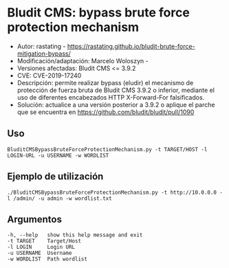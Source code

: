 # Bludit CMS: bypass brute force protection mechanism

- Autor: rastating - https://rastating.github.io/bludit-brute-force-mitigation-bypass/
- Modificación/adaptación: Marcelo Woloszyn - 
- Versiones afectadas: Bludit CMS <= 3.9.2
- CVE: CVE-2019-17240
- Descripción: permite realizar bypass (eludir) el mecanismo de protección de fuerza bruta de Bludit CMS 3.9.2 o inferior, mediante el uso de diferentes encabezados HTTP X-Forward-For falsificados.
- Solución: actualice a una versión posterior a 3.9.2 o aplique el parche que se encuentra en https://github.com/bludit/bludit/pull/1090

## Uso
```
BluditCMSBypassBruteForceProtectionMechanism.py -t TARGET/HOST -l LOGIN-URL -u USERNAME -w WORDLIST
```

## Ejemplo de utilización
```
./BluditCMSBypassBruteForceProtectionMechanism.py -t http://10.0.0.0 -l /admin/ -u admin -w wordlist.txt
```

## Argumentos
```
-h, --help   show this help message and exit
-t TARGET    Target/Host
-l LOGIN     Login URL
-u USERNAME  Username
-w WORDLIST  Path wordlist
```
